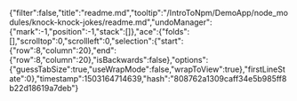 {"filter":false,"title":"readme.md","tooltip":"/IntroToNpm/DemoApp/node_modules/knock-knock-jokes/readme.md","undoManager":{"mark":-1,"position":-1,"stack":[]},"ace":{"folds":[],"scrolltop":0,"scrollleft":0,"selection":{"start":{"row":8,"column":20},"end":{"row":8,"column":20},"isBackwards":false},"options":{"guessTabSize":true,"useWrapMode":false,"wrapToView":true},"firstLineState":0},"timestamp":1503164714639,"hash":"808762a1309caff34e5b985ff8b22d18619a7deb"}